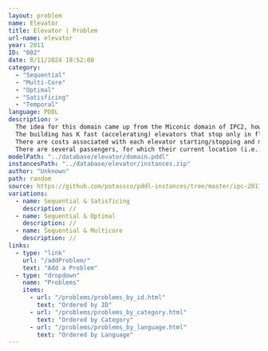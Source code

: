 ```yaml
---
layout: problem
name: Elevator
title: Elevator | Problem
url-name: elevator
year: 2011
ID: "002"
date: 8/11/2024 18:52:08
category:
  - "Sequential"
  - "Multi-Core"
  - "Optimal"
  - "Satisficing"
  - "Temporal"
language: PDDL
description: >
  The idea for this domain came up from the Miconic domain of IPC2, however the domain has been designed from scratch. The scenario is the following: There is a building with N + 1 floors, numbered from 0 to N. The building can be separated in blocks of size M + 1, where M divides N. Adjacent blocks have a common floor. For example, suppose N = 12 and M = 4, then we have 13 floors in total (ranging from 0 to 12), which form 3 blocks of 5 floors each, being 0 to 4, 4 to 8, and 8 to 12.<br>
  The building has K fast (accelerating) elevators that stop only in floors that are multiples of M / 2 (so M has to be an even number). Each fast elevator has a capacity of X persons. Furthermore, within each block, there are L slow elevators, that stop at every floor of the block. Each slow elevator has a capacity of Y persons (usually Y < X).<br>
  There are costs associated with each elevator starting/stopping and moving. In particular, fast (accelerating) elevators have negligible cost of starting/stopping but have significant cost while moving. On the other hand, slow (constant speed) elevators have significant cost when starting/stopping and negligible cost while moving. Traveling times between floors are given for any type of elevator, taking into account the constant speed of the slow elevators and the constant acceleration of the fast elevators.<br>
  There are several passengers, for which their current location (i.e., the floor they are on) and their destination are given. The planning problem is to find a plan that moves the passengers to their destinations while it maximizes some criterion.<br>
modelPath: "../database/elevator/domain.pddl"
instancesPath: "../database/elevator/instances.zip"
author: "Unknown"
path: random
source: https://github.com/potassco/pddl-instances/tree/master/ipc-2011/domains/elevator-sequential-satisficing
variations:
  - name: Sequential & Satisficing
    description: //
  - name: Sequential & Optimal
    description: //
  - name: Sequential & Multicore
    description: //
links:
  - type: "link"
    url: "/addProblem/"
    text: "Add a Problem"
  - type: "dropdown"
    name: "Problems"
    items:
      - url: "/problems/problems_by_id.html"
        text: "Ordered by ID"
      - url: "/problems/problems_by_category.html"
        text: "Ordered by Category"
      - url: "/problems/problems_by_language.html"
        text: "Ordered by Language"
---
```

